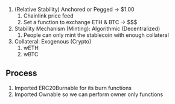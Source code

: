1. (Relative Stability) Anchored or Pegged -> $1.00
   1. Chainlink price feed
   2. Set a function to exchange ETH & BTC -> $$$
2. Stability Mechanism (Minting): Algorithmic (Decentralized)
   1. People can only mint the stablecoin with enough collateral
3. Collateral: Exogenous (Crypto)
   1. wETH
   2. wBTC


## Process

1. Imported ERC20Burnable for its burn functions
2. Imported Ownable so we can perform owner only functions
